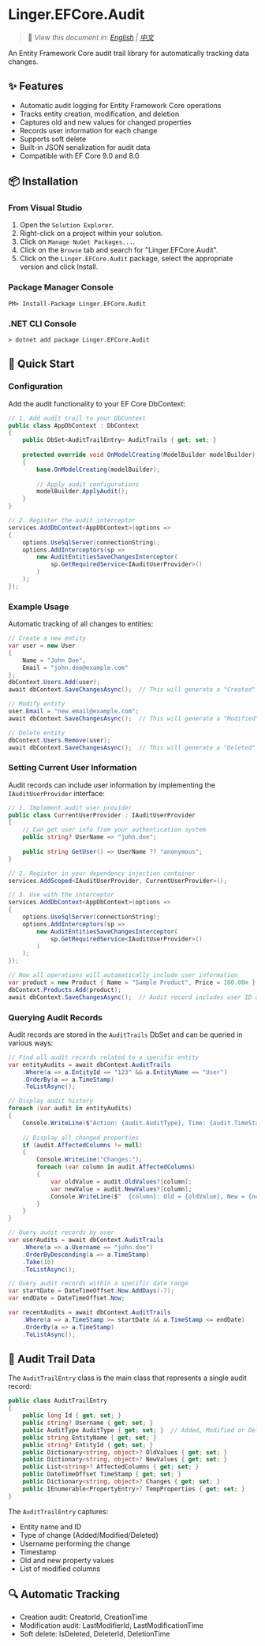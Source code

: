 # Linger.EFCore.Audit

> 📝 *View this document in: [English](./README.md) | [中文](./README.zh-CN.md)*

An Entity Framework Core audit trail library for automatically tracking data changes.

## ✨ Features

- Automatic audit logging for Entity Framework Core operations
- Tracks entity creation, modification, and deletion
- Captures old and new values for changed properties
- Records user information for each change
- Supports soft delete
- Built-in JSON serialization for audit data
- Compatible with EF Core 9.0 and 8.0

## 📦 Installation

### From Visual Studio

1. Open the `Solution Explorer`.
2. Right-click on a project within your solution.
3. Click on `Manage NuGet Packages...`.
4. Click on the `Browse` tab and search for "Linger.EFCore.Audit".
5. Click on the `Linger.EFCore.Audit` package, select the appropriate version and click Install.

### Package Manager Console

```
PM> Install-Package Linger.EFCore.Audit
```

### .NET CLI Console

```
> dotnet add package Linger.EFCore.Audit
```

## 🚀 Quick Start

### Configuration

Add the audit functionality to your EF Core DbContext:

```csharp
// 1. Add audit trail to your DbContext 
public class AppDbContext : DbContext 
{ 
    public DbSet<AuditTrailEntry> AuditTrails { get; set; }
    
    protected override void OnModelCreating(ModelBuilder modelBuilder) 
    { 
        base.OnModelCreating(modelBuilder);
        
        // Apply audit configurations
        modelBuilder.ApplyAudit();
    } 
}

// 2. Register the audit interceptor 
services.AddDbContext<AppDbContext>(options => 
{
    options.UseSqlServer(connectionString);
    options.AddInterceptors(sp => 
        new AuditEntitiesSaveChangesInterceptor(
            sp.GetRequiredService<IAuditUserProvider>()
        )
    );
});
```

### Example Usage

Automatic tracking of all changes to entities:

```csharp
// Create a new entity
var user = new User
{
    Name = "John Doe",
    Email = "john.doe@example.com"
};
dbContext.Users.Add(user);
await dbContext.SaveChangesAsync();  // This will generate a "Created" audit record

// Modify entity
user.Email = "new.email@example.com";
await dbContext.SaveChangesAsync();  // This will generate a "Modified" audit record

// Delete entity
dbContext.Users.Remove(user);
await dbContext.SaveChangesAsync();  // This will generate a "Deleted" audit record
```

### Setting Current User Information

Audit records can include user information by implementing the `IAuditUserProvider` interface:

```csharp
// 1. Implement audit user provider
public class CurrentUserProvider : IAuditUserProvider 
{ 
    // Can get user info from your authentication system
    public string? UserName => "john.doe"; 
    
    public string GetUser() => UserName ?? "anonymous"; 
}

// 2. Register in your dependency injection container
services.AddScoped<IAuditUserProvider, CurrentUserProvider>();

// 3. Use with the interceptor
services.AddDbContext<AppDbContext>(options => 
{
    options.UseSqlServer(connectionString);
    options.AddInterceptors(sp => 
        new AuditEntitiesSaveChangesInterceptor(
            sp.GetRequiredService<IAuditUserProvider>()
        )
    );
});

// Now all operations will automatically include user information
var product = new Product { Name = "Sample Product", Price = 100.00m };
dbContext.Products.Add(product);
await dbContext.SaveChangesAsync();  // Audit record includes user ID and username
```

### Querying Audit Records

Audit records are stored in the `AuditTrails` DbSet and can be queried in various ways:

```csharp
// Find all audit records related to a specific entity
var entityAudits = await dbContext.AuditTrails
    .Where(a => a.EntityId == "123" && a.EntityName == "User")
    .OrderBy(a => a.TimeStamp)
    .ToListAsync();

// Display audit history
foreach (var audit in entityAudits)
{
    Console.WriteLine($"Action: {audit.AuditType}, Time: {audit.TimeStamp}, User: {audit.Username}");
    
    // Display all changed properties
    if (audit.AffectedColumns != null)
    {
        Console.WriteLine("Changes:");
        foreach (var column in audit.AffectedColumns)
        {
            var oldValue = audit.OldValues?[column];
            var newValue = audit.NewValues?[column];
            Console.WriteLine($"  {column}: Old = {oldValue}, New = {newValue}");
        }
    }
}

// Query audit records by user
var userAudits = await dbContext.AuditTrails
    .Where(a => a.Username == "john.doe")
    .OrderByDescending(a => a.TimeStamp)
    .Take(10)
    .ToListAsync();

// Query audit records within a specific date range
var startDate = DateTimeOffset.Now.AddDays(-7);
var endDate = DateTimeOffset.Now;

var recentAudits = await dbContext.AuditTrails
    .Where(a => a.TimeStamp >= startDate && a.TimeStamp <= endDate)
    .OrderBy(a => a.TimeStamp)
    .ToListAsync();
```

## 📄 Audit Trail Data

The `AuditTrailEntry` class is the main class that represents a single audit record:

```csharp
public class AuditTrailEntry
{
    public long Id { get; set; }
    public string? Username { get; set; }
    public AuditType AuditType { get; set; }  // Added, Modified or Deleted
    public string EntityName { get; set; }
    public string? EntityId { get; set; }
    public Dictionary<string, object>? OldValues { get; set; }
    public Dictionary<string, object>? NewValues { get; set; }
    public List<string>? AffectedColumns { get; set; }
    public DateTimeOffset TimeStamp { get; set; }
    public Dictionary<string, object>? Changes { get; set; }
    public IEnumerable<PropertyEntry>? TempProperties { get; set; }
}
```

The `AuditTrailEntry` captures:
- Entity name and ID
- Type of change (Added/Modified/Deleted)
- Username performing the change
- Timestamp
- Old and new property values
- List of modified columns

## 🔍 Automatic Tracking

- Creation audit: CreatorId, CreationTime
- Modification audit: LastModifierId, LastModificationTime
- Soft delete: IsDeleted, DeleterId, DeletionTime

